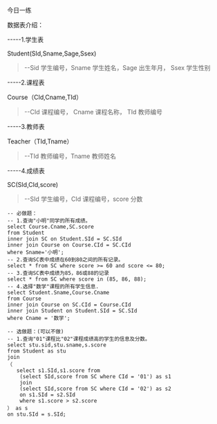 今日一练

数据表介绍：

-----1.学生表

Student(SId,Sname,Sage,Ssex)

> --Sid 学生编号，Sname 学生姓名，Sage 出生年月， Ssex  学生性别

-----2.课程表

Course（CId,Cname,TId）

> --CId 课程编号， Cname 课程名称， TId 教师编号

-----3.教师表

Teacher（TId,Tname）

> --TId 教师编号，Tname 教师姓名

-----4.成绩表

SC(SId,CId,score)

> --SId 学生编号，CId 课程编号，score 分数

```mysql
-- 必做题：
-- 1.查询"小明"同学的所有成绩。
select Course.Cname,SC.score
from Student
inner join SC on Student.SId = SC.SId
inner join Course on Course.CId = SC.CId
where Sname='小明';
-- 2.查询SC表中成绩在60到80之间的所有记录。
select * from SC where score >= 60 and score <= 80;
-- 3.查询SC表中成绩为85，86或88的记录
select * from SC where score in (85, 86, 88);
-- 4.选择"数学"课程的所有学生信息.
select Student.Sname,Course.Cname
from Course
inner join Course on SC.CId = Course.CId
inner join Student on Student.SId = SC.SId
where Cname = '数学';

-- 选做题：(可以不做)
-- 1.查询"01"课程比"02"课程成绩高的学生的信息及分数。
select stu.sid,stu.sname,s.score
from Student as stu
join
（
   select s1.SId,s1.score from
    (select SId,score from SC where CId = '01') as s1
    join
    (select SId,score from SC where CId = '02') as s2
    on s1.SId = s2.SId
    where s1.score > s2.score
） as s
on stu.SId = s.SId;
```
